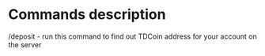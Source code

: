 Commands description
=

/deposit - run this command to find out TDCoin address for your account on the server
